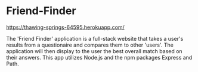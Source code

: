 # Friend-Finder

https://thawing-springs-64595.herokuapp.com/


The 'Friend Finder' application is a full-stack website that takes a user's results from a questionaire and compares them to other 'users'.  The application will then display to the user the best overall match based on their answers.  This app utilizes Node.js and the npm packages Express and Path.  
